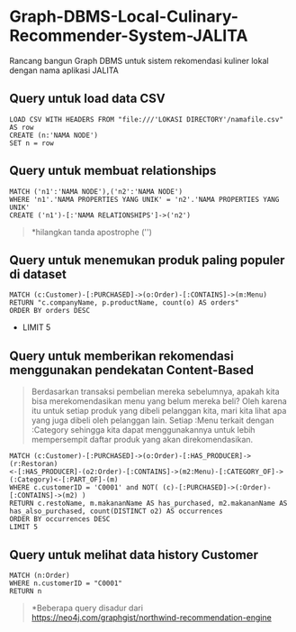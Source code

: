 # Graph-DBMS-Local-Culinary-Recommender-System-JALITA
Rancang bangun Graph DBMS untuk sistem rekomendasi kuliner lokal dengan nama aplikasi JALITA

## Query untuk load data CSV
```
LOAD CSV WITH HEADERS FROM "file:///'LOKASI DIRECTORY'/namafile.csv" AS row
CREATE (n:'NAMA NODE')
SET n = row
```

## Query untuk membuat relationships
```
MATCH ('n1':'NAMA NODE'),('n2':'NAMA NODE')
WHERE 'n1'.'NAMA PROPERTIES YANG UNIK' = 'n2'.'NAMA PROPERTIES YANG UNIK'
CREATE ('n1')-[:'NAMA RELATIONSHIPS']->('n2')
```
> *hilangkan tanda apostrophe ('')

## Query untuk menemukan produk paling populer di dataset
```
MATCH (c:Customer)-[:PURCHASED]->(o:Order)-[:CONTAINS]->(m:Menu)
RETURN "c.companyName, p.productName, count(o) AS orders"
ORDER BY orders DESC
```
- LIMIT 5

## Query untuk memberikan rekomendasi menggunakan pendekatan Content-Based
> Berdasarkan transaksi pembelian mereka sebelumnya, apakah kita bisa merekomendasikan menu yang belum mereka beli? Oleh karena itu untuk setiap produk yang dibeli pelanggan kita, mari kita lihat apa yang juga dibeli oleh pelanggan lain. Setiap :Menu terkait dengan :Category sehingga kita dapat menggunakannya untuk lebih mempersempit daftar produk yang akan direkomendasikan.

```
MATCH (c:Customer)-[:PURCHASED]->(o:Order)-[:HAS_PRODUCER]->(r:Restoran)
<-[:HAS_PRODUCER]-(o2:Order)-[:CONTAINS]->(m2:Menu)-[:CATEGORY_OF]->(:Category)<-[:PART_OF]-(m)
WHERE c.customerID = 'C0001' and NOT( (c)-[:PURCHASED]->(:Order)-[:CONTAINS]->(m2) )
RETURN c.restoName, m.makananName AS has_purchased, m2.makananName AS has_also_purchased, count(DISTINCT o2) AS occurrences
ORDER BY occurrences DESC
LIMIT 5
```

## Query untuk melihat data history Customer
```
MATCH (n:Order) 
WHERE n.customerID = "C0001" 
RETURN n
```
> *Beberapa query disadur dari https://neo4j.com/graphgist/northwind-recommendation-engine
